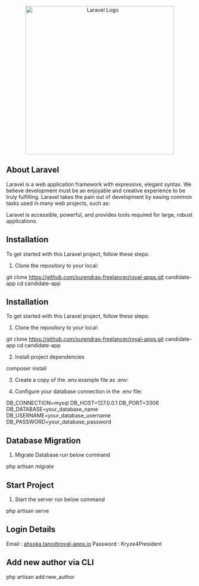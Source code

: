 <p align="center"><a href="https://laravel.com" target="_blank"><img src="https://raw.githubusercontent.com/laravel/art/master/logo-lockup/5%20SVG/2%20CMYK/1%20Full%20Color/laravel-logolockup-cmyk-red.svg" width="400" alt="Laravel Logo"></a></p>


## About Laravel

Laravel is a web application framework with expressive, elegant syntax. We believe development must be an enjoyable and creative experience to be truly fulfilling. Laravel takes the pain out of development by easing common tasks used in many web projects, such as:

Laravel is accessible, powerful, and provides tools required for large, robust applications.


## Installation

To get started with this Laravel project, follow these steps:

1. Clone the repository to your local:

git clone https://github.com/surendras-freelancer/royal-apps.git candidate-app
cd candidate-app


## Installation

To get started with this Laravel project, follow these steps:

1. Clone the repository to your local:

git clone https://github.com/surendras-freelancer/royal-apps.git candidate-app
cd candidate-app

2. Install project dependencies

composer install

3. Create a copy of the .env.example file as .env:

4. Configure your database connection in the .env file:

DB_CONNECTION=mysql
DB_HOST=127.0.0.1
DB_PORT=3306
DB_DATABASE=your_database_name
DB_USERNAME=your_database_username
DB_PASSWORD=your_database_password

## Database Migration

1. Migrate Database run below command

php artisan migrate


## Start Project 

1. Start the server run below command

php artisan serve

## Login Details

Email : ahsoka.tano@royal-apps.io
Password : Kryze4President

## Add new author via CLI

php artisan add:new_author
